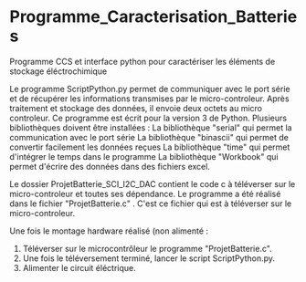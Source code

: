 # Programme_Caracterisation_Batteries
Programme CCS et interface python pour caractériser les éléments de stockage éléctrochimique

Le programme ScriptPython.py permet de communiquer avec le port série et de récupérer les informations transmises par le micro-controleur. 
Après traitement et stockage des données, il envoie deux octets au micro controleur. 
Ce programme est écrit pour la version 3 de Python. Plusieurs bibliothèques doivent être installées : 
La bibliothèque "serial" qui permet la communication avec le port série
La bibliothèque "binascii" qui permet de convertir facilement les données reçues 
La bibliothèque "time" qui permet d'intégrer le temps dans le programme
La bibliothèque "Workbook" qui permet d'écrire des données dans des fichiers excel.

Le dossier ProjetBatterie_SCI_I2C_DAC contient le code c à téléverser sur le micro-controleur et toutes ses dépendance. Le programme a été réalisé dans le fichier "ProjetBatterie.c" . C'est ce fichier qui est à téléverser sur le micro-controleur.

Une fois le montage hardware réalisé (non alimenté : 
1. Téléverser sur le microcontrôleur le programme "ProjetBatterie.c".
2. Une fois le téléversement terminé, lancer le script ScriptPython.py.
3. Alimenter le circuit éléctrique. 

